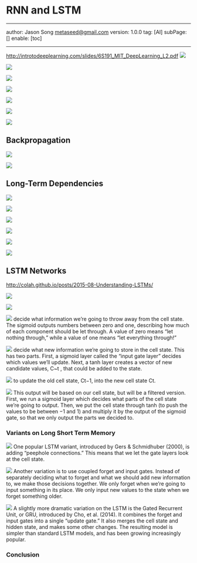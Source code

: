 # RNN and LSTM
---
author: Jason Song <metaseed@gmail.com>
version: 1.0.0
tag: [AI]
subPage: []
enable: [toc]

---
http://introtodeeplearning.com/slides/6S191_MIT_DeepLearning_L2.pdf
![](https://raw.githubusercontent.com/metasong/iam-data/master/documents/197/image/20230605T190617534Z-image.png)

![](https://raw.githubusercontent.com/metasong/iam-data/master/documents/197/image/20230605T190931053Z-image.png)

![](https://raw.githubusercontent.com/metasong/iam-data/master/documents/197/image/20230605T204826149Z-image.png)

![](https://raw.githubusercontent.com/metasong/iam-data/master/documents/197/image/20230605T191239460Z-image.png)

![](https://raw.githubusercontent.com/metasong/iam-data/master/documents/197/image/20230605T191705905Z-image.png)

![](https://raw.githubusercontent.com/metasong/iam-data/master/documents/197/image/20230605T192252382Z-image.png)

![](https://raw.githubusercontent.com/metasong/iam-data/master/documents/197/image/20230605T192828507Z-image.png)


## Backpropagation
![](https://raw.githubusercontent.com/metasong/iam-data/master/documents/197/image/20230605T200749780Z-image.png)

![](https://raw.githubusercontent.com/metasong/iam-data/master/documents/197/image/20230605T201012491Z-image.png)

## Long-Term Dependencies
![](https://raw.githubusercontent.com/metasong/iam-data/master/documents/197/image/20230605T201307467Z-image.png)



![](https://raw.githubusercontent.com/metasong/iam-data/master/documents/197/image/20230605T200106491Z-image.png)

![](https://raw.githubusercontent.com/metasong/iam-data/master/documents/197/image/20230605T200446829Z-image.png)

![](https://raw.githubusercontent.com/metasong/iam-data/master/documents/197/image/20230605T200244841Z-image.png)

![](https://raw.githubusercontent.com/metasong/iam-data/master/documents/197/image/20230605T195950093Z-image.png)

![](https://raw.githubusercontent.com/metasong/iam-data/master/documents/197/image/20230605T200150593Z-image.png)


## LSTM Networks
http://colah.github.io/posts/2015-08-Understanding-LSTMs/

![](https://raw.githubusercontent.com/metasong/iam-data/master/documents/197/image/20230605T205130305Z-image.png)

![](https://raw.githubusercontent.com/metasong/iam-data/master/documents/197/image/20230605T205145080Z-image.png)

![](https://raw.githubusercontent.com/metasong/iam-data/master/documents/197/image/20230605T205700693Z-image.png)
 decide what information we’re going to throw away from the cell state. The sigmoid outputs numbers between zero and one, describing how much of each component should be let through. A value of zero means “let nothing through,” while a value of one means “let everything through!”
 
 
 ![](https://raw.githubusercontent.com/metasong/iam-data/master/documents/197/image/20230605T210048749Z-image.png)
 decide what new information we’re going to store in the cell state. This has two parts. First, a sigmoid layer called the “input gate layer” decides which values we’ll update. Next, a tanh layer creates a vector of new candidate values, C~t
, that could be added to the state.

![](https://raw.githubusercontent.com/metasong/iam-data/master/documents/197/image/20230605T210604627Z-image.png)
to update the old cell state, Ct−1, into the new cell state Ct.

 
 ![](https://raw.githubusercontent.com/metasong/iam-data/master/documents/197/image/20230605T210721846Z-image.png)
This output will be based on our cell state, but will be a filtered version. First, we run a sigmoid layer which decides what parts of the cell state we’re going to output. Then, we put the cell state through tanh  (to push the values to be between −1 and 1) and multiply it by the output of the sigmoid gate, so that we only output the parts we decided to.

### Variants on Long Short Term Memory
![](https://raw.githubusercontent.com/metasong/iam-data/master/documents/197/image/20230605T211442987Z-image.png)
One popular LSTM variant, introduced by Gers & Schmidhuber (2000), is adding “peephole connections.” This means that we let the gate layers look at the cell state.

![](https://raw.githubusercontent.com/metasong/iam-data/master/documents/197/image/20230605T211635680Z-image.png)
Another variation is to use coupled forget and input gates. Instead of separately deciding what to forget and what we should add new information to, we make those decisions together. We only forget when we’re going to input something in its place. We only input new values to the state when we forget something older.


![](https://raw.githubusercontent.com/metasong/iam-data/master/documents/197/image/20230605T211907213Z-image.png)
A slightly more dramatic variation on the LSTM is the Gated Recurrent Unit, or GRU, introduced by Cho, et al. (2014). It combines the forget and input gates into a single “update gate.” It also merges the cell state and hidden state, and makes some other changes. The resulting model is simpler than standard LSTM models, and has been growing increasingly popular.
 
### Conclusion
